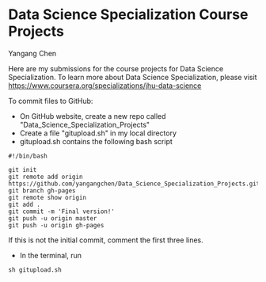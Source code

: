 # Data Science Specialization Course Projects

Yangang Chen

Here are my submissions for the course projects for Data Science Specialization. To learn more about Data Science Specialization, please visit https://www.coursera.org/specializations/jhu-data-science

To commit files to GitHub:
* On GitHub website, create a new repo called "Data_Science_Specialization_Projects"
* Create a file "gitupload.sh" in my local directory
* gitupload.sh contains the following bash script
```
#!/bin/bash

git init
git remote add origin https://github.com/yangangchen/Data_Science_Specialization_Projects.git
git branch gh-pages
git remote show origin
git add .
git commit -m 'Final version!'
git push -u origin master
git push -u origin gh-pages
```
If this is not the initial commit, comment the first three lines.
* In the terminal, run
```
sh gitupload.sh
```

